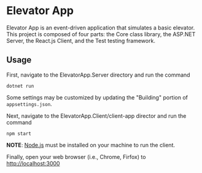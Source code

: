 # Elevator App
Elevator App is an event-driven application that simulates a basic elevator. This project is  composed of four parts: the Core class library, the ASP.NET Server, the React.js Client, and the Test testing framework.

## Usage
First, navigate to the ElevatorApp.Server directory and run the command
```
dotnet run
```
Some settings may be customized by updating the "Building" portion of `appsettings.json`.


Next, navigate to the ElevatorApp.Client/client-app director and run the command
```
npm start
```
**NOTE**: [Node.js](https://nodejs.org/en/) must be installed on your machine to run the client.

Finally, open your web browser (i.e., Chrome, Firfox) to [http://localhost:3000](http://localhost:3000)